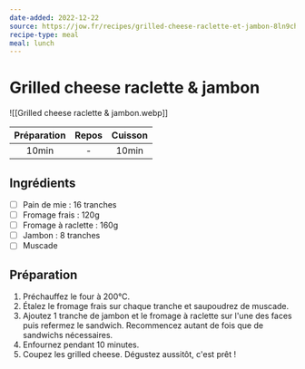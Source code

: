 ```yaml
---
date-added: 2022-12-22
source: https://jow.fr/recipes/grilled-cheese-raclette-et-jambon-8ln9chy9bbese827130t
recipe-type: meal
meal: lunch
---
```


# Grilled cheese raclette & jambon

![[Grilled cheese raclette & jambon.webp]]

| Préparation | Repos | Cuisson |
|:-----------:|:-----:|:-------:|
|    10min    |   -   |  10min  |

## Ingrédients

- [ ] Pain de mie : 16 tranches
- [ ] Fromage frais : 120g
- [ ] Fromage à raclette : 160g
- [ ] Jambon : 8 tranches
- [ ] Muscade

## Préparation

1. Préchauffez le four à 200°C.
2. Étalez le fromage frais sur chaque tranche et saupoudrez de muscade.
3. Ajoutez 1 tranche de jambon et le fromage à raclette sur l'une des faces puis refermez le sandwich. Recommencez autant de fois que de sandwichs nécessaires.
4. Enfournez pendant 10 minutes.
6. Coupez les grilled cheese. Dégustez aussitôt, c'est prêt !
